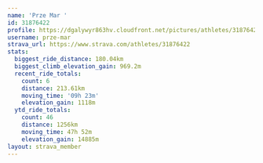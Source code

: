```yaml
---
name: 'Prze Mar '
id: 31876422
profile: https://dgalywyr863hv.cloudfront.net/pictures/athletes/31876422/22548952/4/large.jpg
username: prze-mar
strava_url: https://www.strava.com/athletes/31876422
stats:
  biggest_ride_distance: 180.04km
  biggest_climb_elevation_gain: 969.2m
  recent_ride_totals:
    count: 6
    distance: 213.61km
    moving_time: '09h 23m'
    elevation_gain: 1118m
  ytd_ride_totals:
    count: 46
    distance: 1256km
    moving_time: 47h 52m
    elevation_gain: 14885m
layout: strava_member
--- 
```

